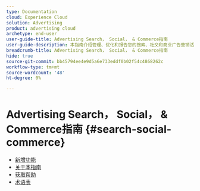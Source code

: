 ```yaml
---
type: Documentation
cloud: Experience Cloud
solution: Advertising
product: advertising cloud
archetype: end-user
user-guide-title: Advertising Search， Social， & Commerce指南
user-guide-description: 本指南介绍管理、优化和报告您的搜索、社交和商业广告营销活动所需的主要功能、任务、设置和其他资源。
breadcrumb-title: Advertising Search， Social， & Commerce指南
hide: true
source-git-commit: bb45794ee4e9d5a6e733eddf0b02f54c4868262c
workflow-type: tm+mt
source-wordcount: '48'
ht-degree: 0%

---
```


# Advertising Search， Social， &amp; Commerce指南 {#search-social-commerce}

<!-- index: no -->

<!-- When we use UICONTROL and DNL tags in a title here, make sure they're within the entry but don't cover the entire link text or else the link won't work (i.e., you can't use [[!UICONTROL Model Accuracy Report]](whatever.md)-->

+ [新增功能](home.md)
+ [关于本指南](help-about.md)
+ [获取帮助](get-help.md)
+ [术语表](glossary.md)

